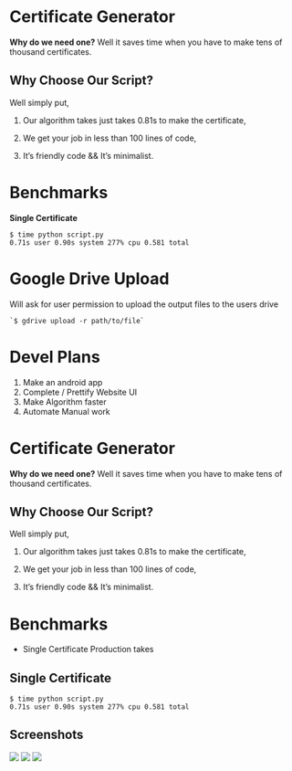 # Certificate Generator

**Why do we need one?**
Well it saves time when you have to make tens of thousand certificates.

## Why Choose Our Script?

 Well simply put,

1.  Our algorithm takes just takes 0.81s to make the certificate,
    
2.  We get your job in less than 100 lines of code,
    
3.  It’s friendly code && It’s minimalist.

# Benchmarks

**Single Certificate** 

    $ time python script.py  
    0.71s user 0.90s system 277% cpu 0.581 total

# Google Drive Upload

Will ask for user permission to upload the output files to the users drive

    `$ gdrive upload -r path/to/file`
# Devel Plans

1. Make an android app
2. Complete / Prettify Website UI
3. Make Algorithm faster
4. Automate Manual work

# Certificate Generator

**Why do we need one?**
Well it saves time when you have to make tens of thousand certificates.

## Why Choose Our Script?

 Well simply put,

1.  Our algorithm takes just takes 0.81s to make the certificate,
    
2.  We get your job in less than 100 lines of code,
    
3.  It’s friendly code && It’s minimalist.

# Benchmarks

 - Single Certificate Production takes

## Single Certificate 

    $ time python script.py  
    0.71s user 0.90s system 277% cpu 0.581 total
## Screenshots
![](https://picasaweb.google.com/100053153447527152292/6747175359962210417#6747175364497769314)
![](https://picasaweb.google.com/100053153447527152292/6747175462966395121#6747175461016915570 )
![](https://picasaweb.google.com/100053153447527152292/6747175735933862065#6747175741779520658)

